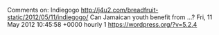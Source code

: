 Comments on: Indiegogo http://j4u2.com/breadfruit-static/2012/05/11/indiegogo/ Can Jamaican youth benefit from ...? Fri, 11 May 2012 10:45:58 +0000  hourly   1  https://wordpress.org/?v=5.2.4